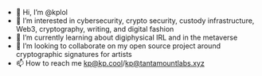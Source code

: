 - 👋 Hi, I’m @kplol
- 👀 I’m interested in cybersecurity, crypto security, custody infrastructure, Web3, cryptography, writing, and digital fashion 
- 🌱 I’m currently learning about digiphysical IRL and in the metaverse 
- 💞️ I’m looking to collaborate on my open source project around cryptographic signatures for artists
- 📫 How to reach me kp@kp.cool/kp@tantamountlabs.xyz

<!---
kplol/kplol is a ✨ special ✨ repository because its `README.md` (this file) appears on your GitHub profile.
You can click the Preview link to take a look at your changes.
--->
